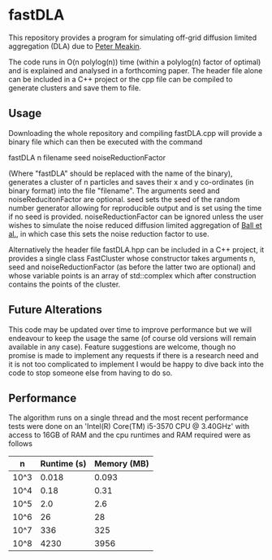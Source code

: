 # fastDLA

This repository provides a program for simulating off-grid diffusion limited aggregation (DLA) due to [Peter Meakin](https://link.aps.org/doi/10.1103/PhysRevA.27.1495).

The code runs in O(n polylog(n)) time (within a polylog(n) factor of optimal) and is explained and analysed in a forthcoming paper. The header file alone can be included in a C++ project or the cpp file can be compiled to generate clusters and save them to file.

## Usage

Downloading the whole repository and compiling fastDLA.cpp will provide a binary file which can then be executed with the command

fastDLA n filename seed noiseReductionFactor

(Where "fastDLA" should be replaced with the name of the binary), generates a cluster of n particles and saves their x and y co-ordinates (in binary format) into the file "filename". The arguments seed and noiseReducitonFactor are optional. seed sets the seed of the random number generator allowing for reproducible output and is set using the time if no seed is provided. noiseReductionFactor can be ignored unless the user wishes to simulate the noise reduced diffusion limited aggregation of [Ball et al.](http://wrap.warwick.ac.uk/10578/), in which case this sets the noise reduction factor to use.

Alternatively the header file fastDLA.hpp can be included in a C++ project, it provides a single class FastCluster whose constructor takes arguments n, seed and noiseReductionFactor (as before the latter two are optional) and whose variable points is an array of std::complex<double> which after construction contains the points of the cluster.

## Future Alterations

This code may be updated over time to improve performance but we will endeavour to keep the usage the same (of course old versions will remain available in any case). Feature suggestions are welcome, though no promise is made to implement any requests if there is a research need and it is not too complicated to implement I would be happy to dive back into the code to stop someone else from having to do so.

## Performance

The algorithm runs on a single thread and the most recent performance tests were done on an 'Intel(R) Core(TM) i5-3570 CPU @ 3.40GHz' with access to 16GB of RAM and the cpu runtimes and RAM required were as follows

n | Runtime (s) | Memory (MB)
---|---|---
10^3 | 0.018 | 0.093
10^4 | 0.18 | 0.31
10^5 | 2.0 | 2.6
10^6 | 26 | 28
10^7 | 336 | 325
10^8 | 4230 | 3956
